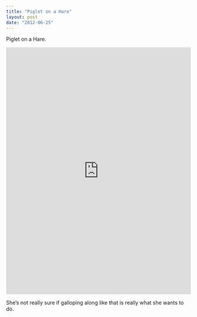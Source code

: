 ```yaml
---
title: "Piglet on a Hare"
layout: post
date: "2012-06-25"
---
```


Piglet on a Hare.

<div style="padding:133.33% 0 0 0;position:relative;"><iframe src="https://player.vimeo.com/video/993498469?badge=0&amp;autopause=0&amp;player_id=0&amp;app_id=58479" frameborder="0" allow="autoplay; fullscreen; picture-in-picture; clipboard-write" style="position:absolute;top:0;left:0;width:100%;height:100%;" title="tumblr_m64736KUSP1r16syi_r1"></iframe></div><script src="https://player.vimeo.com/api/player.js"></script>

She’s not really sure if galloping along like that is really what she wants to do.
